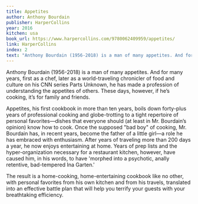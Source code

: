 ```yaml
---
title: Appetites
author: Anthony Bourdain
publisher: HarperCollins
year: 2016
kitchen: usa
book_url: https://www.harpercollins.com/9780062409959/appetites/
link: HarperCollins
index: 2
text: "Anthony Bourdain (1956-2018) is a man of many appetites. And for many years, first as a chef, later as a world-traveling chronicler of food and culture on his CNN series Parts Unknown, he has made a profession of understanding the appetites of others. These days, however, if he’s cooking, it’s for family and friends. Appetites, his first cookbook in more than ten years, boils down forty-plus years of professional cooking and globe-trotting to a tight repertoire of personal favorites—dishes that everyone should (at least in Mr. Bourdain’s opinion) know how to cook. Once the supposed 'bad boy' of cooking, Mr. Bourdain has, in recent years, become the father of a little girl—a role he has embraced with enthusiasm. After years of traveling more than 200 days a year, he now enjoys entertaining at home. Years of prep lists and the hyper-organization necessary for a restaurant kitchen, however, have caused him, in his words, to have 'morphed into a psychotic, anally retentive, bad-tempered Ina Garten.' The result is a home-cooking, home-entertaining cookbook like no other, with personal favorites from his own kitchen and from his travels, translated into an effective battle plan that will help you terrify your guests with your breathtaking efficiency."
---
```


Anthony Bourdain (1956-2018) is a man of many appetites. And for many years, first as a chef, later as a world-traveling chronicler of food and culture on his CNN series Parts Unknown, he has made a profession of understanding the appetites of others. These days, however, if he’s cooking, it’s for family and friends.

Appetites, his first cookbook in more than ten years, boils down forty-plus years of professional cooking and globe-trotting to a tight repertoire of personal favorites—dishes that everyone should (at least in Mr. Bourdain’s opinion) know how to cook. Once the supposed "bad boy" of cooking, Mr. Bourdain has, in recent years, become the father of a little girl—a role he has embraced with enthusiasm. After years of traveling more than 200 days a year, he now enjoys entertaining at home. Years of prep lists and the hyper-organization necessary for a restaurant kitchen, however, have caused him, in his words, to have 'morphed into a psychotic, anally retentive, bad-tempered Ina Garten.'

The result is a home-cooking, home-entertaining cookbook like no other, with personal favorites from his own kitchen and from his travels, translated into an effective battle plan that will help you terrify your guests with your breathtaking efficiency.